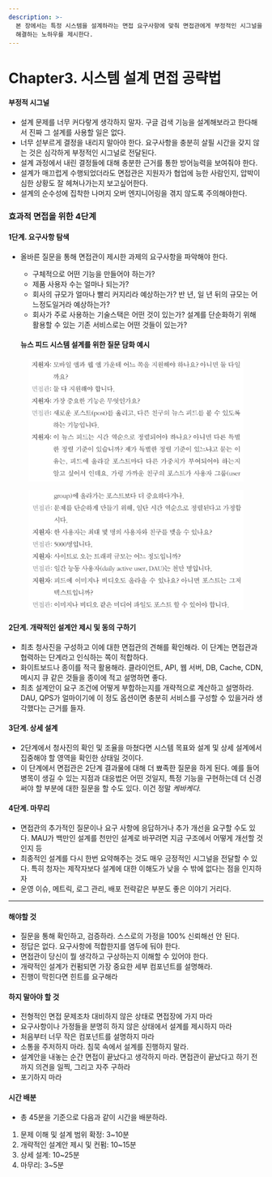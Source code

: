 ```yaml
---
description: >-
  본 장에서는 특정 시스템을 설계하라는 면접 요구사항에 맞춰 면접관에게 부정적인 시그널을 전달하지 않는 방법과 4단계로 시스템 설계 문제를
  해결하는 노하우를 제시한다.
---
```


# Chapter3. 시스템 설계 면접 공략법

#### 부정적 시그널

* 설계 문제를 너무 커다랗게 생각하지 말자. 구글 검색 기능을 설계해보라고 한다해서 진짜 그 설계를 사용할 일은 없다.
* 너무 섣부르게 결정을 내리지 말아야 한다. 요구사항을 충분히 살필 시간을 갖지 않는 것은 심각하게 부정적인 시그널로 전달된다.
* 설계 과정에서 내린 결정들에 대해 충분한 근거를 통한 방어능력을 보여줘야 한다.
* 설계가 매끄럽게 수행되었더라도 면접관은 지원자가 협업에 능한 사람인지, 압박이 심한 상황도 잘 헤쳐나가는지 보고싶어한다.
* 설계의 순수성에 집착한 나머지 오버 엔지니어링을 겪지 않도록 주의해야한다.

### 효과적 면접을 위한 4단계

#### 1단계. 요구사항 탐색

*   올바른 질문을 통해 면접관이 제시한 과제의 요구사항을 파악해야 한다.

    * 구체적으로 어떤 기능을 만들어야 하는가?
    * 제품 사용자 수는 얼마나 되는가?
    * 회사의 규모가 얼마나 빨리 커지리라 예상하는가? 반 년, 일 년 뒤의 규모는 어느정도일거라 예상하는가?
    * 회사가 주로 사용하는 기술스택은 어떤 것이 있는가? 설계를 단순화하기 위해 활용할 수 있는 기존 서비스로는 어떤 것들이 있는가?

    #### 뉴스 피드 시스템 설계를 위한 질문 담화 예시

<figure><img src=".gitbook/assets/image (2) (1).png" alt=""><figcaption></figcaption></figure>

<figure><img src=".gitbook/assets/image (1) (1).png" alt=""><figcaption></figcaption></figure>

#### 2단계. 개략적인 설계안 제시 및 동의 구하기

* 최초 청사진을 구성하고 이에 대한 면접관의 견해를 확인해라. 이 단계는 면접관과 협력하는 단계라고 인식하는 쪽이 적합하다.
* 화이트보드나 종이를 적극 활용해라. 클라이언트, API, 웹 서버, DB, Cache, CDN, 메시지 큐 같은 것들을 종이에 적고 설명하면 좋다.
* 최초 설계안이 요구 조건에 어떻게 부합하는지를 개략적으로 계산하고 설명하라. DAU, QPS가 얼마이기에 이 정도 옵션이면 충분히 서비스를 구성할 수 있을거라 생각했다는 근거를 들자.

#### 3단계. 상세 설계

* 2단계에서 청사진의 확인 및 조율을 마쳤다면 시스템 목표와 설계 및 상세 설계에서 집중해야 할 영역을 확인한 상태일 것이다.
* 이 단계에서 면접관은 2단계 결과물에 대해 더 뾰족한 질문을 하게 된다. 예를 들어 병목이 생길 수 있는 지점과 대응법은 어떤 것일지, 특정 기능을 구현하는데 더 신경써야 할 부분에 대한 질문을 할 수도 있다. 이건 정말 _케바케다._

#### 4단계. 마무리

* 면접관의 추가적인 질문이나 요구 사항에 응답하거나 추가 개선을 요구할 수도 있다. MAU가 백만인 설계를 천만인 설계로 바꾸려면 지금 구조에서 어떻게 개선할 것인지 등
* 최종적인 설계를 다시 한번 요약해주는 것도 매우 긍정적인 시그널을 전달할 수 있다. 특히 청자는 제작자보다 설계에 대한 이해도가 낮을 수 밖에 없다는 점을 인지하자
* 운영 이슈, 메트릭, 로그 관리, 배포 전략같은 부분도 좋은 이야기 거리다.

***

#### 해야할 것

* 질문을 통해 확인하고, 검증하라. 스스로의 가정을 100% 신뢰해선 안 된다.
* 정답은 없다. 요구사항에 적합한지를 염두에 둬야 한다.
* 면접관이 당신이 뭘 생각하고 구상하는지 이해할 수 있어야 한다.
* 개략적인 설계가 컨펌되면 가장 중요한 세부 컴포넌트를 설명해라.
* 진행이 막힌다면 힌트를 요구해라

#### 하지 말아야 할 것

* 전형적인 면접 문제조차 대비하지 않은 상태로 면접장에 가지 마라
* 요구사항이나 가정들을 분명히 하지 않은 상태에서 설계를 제시하지 마라
* 처음부터 너무 작은 컴포넌트를 설명하지 마라
* 소통을 주저하지 마라. 침묵 속에서 설계를 진행하지 말라.
* 설계안을 내놓는 순간 면접이 끝났다고 생각하지 마라. 면접관이 끝났다고 하기 전까지 의견을 일찍, 그리고 자주 구하라
* 포기하지 마라

#### 시간 배분

* 총 45분을 기준으로 다음과 같이 시간을 배분하라.

1. 문제 이해 및 설계 범위 확정: 3\~10분
2. 개략적인 설계안 제시 및 컨펌: 10\~15분
3. 상세 설계: 10\~25분
4. 마무리: 3\~5분
